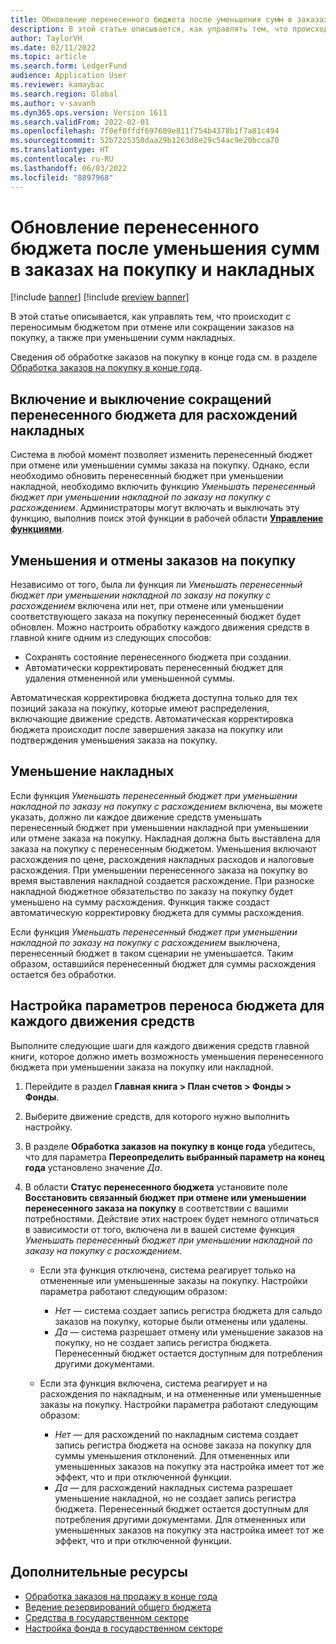 ```yaml
---
title: Обновление перенесенного бюджета после уменьшения сумм в заказах на покупку и накладных
description: В этой статье описывается, как управлять тем, что происходит с переносимым бюджетом при отмене или сокращении заказов на покупку, а также при уменьшении сумм накладных.
author: TaylorVH
ms.date: 02/11/2022
ms.topic: article
ms.search.form: LedgerFund
audience: Application User
ms.reviewer: kamaybac
ms.search.region: Global
ms.author: v-savanh
ms.dyn365.ops.version: Version 1611
ms.search.validFrom: 2022-02-01
ms.openlocfilehash: 7f0ef0ffdf697609e811f754b4378b1f7a81c494
ms.sourcegitcommit: 52b7225350daa29b1263d8e29c54ac9e20bcca70
ms.translationtype: HT
ms.contentlocale: ru-RU
ms.lasthandoff: 06/03/2022
ms.locfileid: "8897968"
---
```

# <a name="update-the-carry-forward-budget-after-reductions-in-purchase-orders-and-invoices"></a>Обновление перенесенного бюджета после уменьшения сумм в заказах на покупку и накладных

[!include [banner](../includes/banner.md)]
[!include [preview banner](../includes/preview-banner.md)]

В этой статье описывается, как управлять тем, что происходит с переносимым бюджетом при отмене или сокращении заказов на покупку, а также при уменьшении сумм накладных.

Сведения об обработке заказов на покупку в конце года см. в разделе [Обработка заказов на покупку в конце года](/dynamicsax-2012/appuser-itpro/process-purchase-orders-at-year-end).

## <a name="turn-carry-forward-budget-reductions-for-invoice-variances-on-or-off"></a>Включение и выключение сокращений перенесенного бюджета для расхождений накладных

Система в любой момент позволяет изменить перенесенный бюджет при отмене или уменьшении суммы заказа на покупку. Однако, если необходимо обновить перенесенный бюджет при уменьшении накладной, необходимо включить функцию *Уменьшать перенесенный бюджет при уменьшении накладной по заказу на покупку с расхождением*. Администраторы могут включать и выключать эту функцию, выполнив поиск этой функции в рабочей области **[Управление функциями](../../fin-ops-core/fin-ops/get-started/feature-management/feature-management-overview.md)**.

## <a name="purchase-order-reductions-and-cancellations"></a>Уменьшения и отмены заказов на покупку

Независимо от того, была ли функция ли *Уменьшать перенесенный бюджет при уменьшении накладной по заказу на покупку с расхождением* включена или нет, при отмене или уменьшении соответствующего заказа на покупку перенесенный бюджет будет обновлен. Можно настроить обработку каждого движения средств в главной книге одним из следующих способов:

- Сохранять состояние перенесенного бюджета при создании.
- Автоматически корректировать перенесенный бюджет для удаления отмененной или уменьшенной суммы.

Автоматическая корректировка бюджета доступна только для тех позиций заказа на покупку, которые имеют распределения, включающие движение средств. Автоматическая корректировка бюджета происходит после завершения заказа на покупку или подтверждения уменьшения заказа на покупку.

## <a name="invoice-reductions"></a>Уменьшение накладных

Если функция *Уменьшать перенесенный бюджет при уменьшении накладной по заказу на покупку с расхождением* включена, вы можете указать, должно ли каждое движение средств уменьшать перенесенный бюджет при уменьшении накладной при уменьшении или отмене заказа на покупку. Накладная должна быть выставлена для заказа на покупку с перенесенным бюджетом. Уменьшения включают расхождения по цене, расхождения накладных расходов и налоговые расхождения. При уменьшении перенесенного заказа на покупку во время выставления накладной создается расхождение. При разноске накладной бюджетное обязательство по заказу на покупку будет уменьшено на сумму расхождения. Функция также создаст автоматическую корректировку бюджета для суммы расхождения.

Если функция *Уменьшать перенесенный бюджет при уменьшении накладной по заказу на покупку с расхождением* выключена, перенесенный бюджет в таком сценарии не уменьшается. Таким образом, оставшийся перенесенный бюджет для суммы расхождения остается без обработки.

## <a name="configure-the-carry-forward-budget-options-for-each-fund"></a>Настройка параметров переноса бюджета для каждого движения средств

Выполните следующие шаги для каждого движения средств главной книги, которое должно иметь возможность уменьшения перенесенного бюджета при уменьшении заказа на покупку или накладной.

1. Перейдите в раздел **Главная книга \> План счетов \> Фонды \> Фонды**.
1. Выберите движение средств, для которого нужно выполнить настройку.
1. В разделе **Обработка заказов на покупку в конце года** убедитесь, что для параметра **Переопределить выбранный параметр на конец года** установлено значение *Да*.
1. В области **Статус перенесенного бюджета** установите поле **Восстановить связанный бюджет при отмене или уменьшении перенесенного заказа на покупку** в соответствии с вашими потребностями. Действие этих настроек будет немного отличаться в зависимости от того, включена ли в вашей системе функция *Уменьшать перенесенный бюджет при уменьшении накладной по заказу на покупку с расхождением*.

    - Если эта функция отключена, система реагирует только на отмененные или уменьшенные заказы на покупку. Настройки параметра работают следующим образом:

        - *Нет* — система создает запись регистра бюджета для сальдо заказов на покупку, которые были отменены или удалены.
        - *Да* — система разрешает отмену или уменьшение заказов на покупку, но не создает запись регистра бюджета. Перенесенный бюджет остается доступным для потребления другими документами.

    - Если эта функция включена, система реагирует и на расхождения по накладным, и на отмененные или уменьшенные заказы на покупку. Настройки параметра работают следующим образом:

        - *Нет* — для расхождений по накладным система создает запись регистра бюджета на основе заказа на покупку для суммы уменьшения отклонений. Для отмененных или уменьшенных заказов на покупку эта настройка имеет тот же эффект, что и при отключенной функции.
        - *Да* — для расхождений накладных система разрешает уменьшение накладной, но не создает запись регистра бюджета. Перенесенный бюджет остается доступным для потребления другими документами. Для отмененных или уменьшенных заказов на покупку эта настройка имеет тот же эффект, что и при отключенной функции.

## <a name="additional-resources"></a>Дополнительные ресурсы

- [Обработка заказов на продажу в конце года](/dynamicsax-2012/appuser-itpro/process-purchase-orders-at-year-end)
- [Ведение резервирований общего бюджета](general-budget-reservation-tasks.md)
- [Средства в государственном секторе](funds-public-sector.md)
- [Настройка фонда в государственном секторе](tasks/set-up-fund-public-sector.md)
